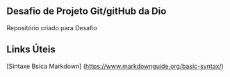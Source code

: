 ## Desafio de Projeto Git/gitHub da Dio

Repositório criado para Desafio
## Links Úteis
[Sintaxe Bsica Markdown] (https://www.markdownguide.org/basic-syntax/)

